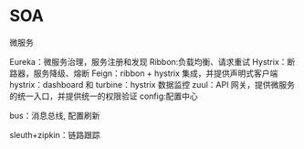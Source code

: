 # SOA
微服务

Eureka：微服务治理，服务注册和发现 Ribbon:负载均衡、请求重试
Hystrix：断路器，服务降级、熔断
Feign：ribbon + hystrix 集成，并提供声明式客户端
hystrix：dashboard 和 turbine：hystrix 数据监控
zuul：API 网关，提供微服务的统一入口，并提供统一的权限验证 config:配置中心

bus：消息总线, 配置刷新

sleuth+zipkin：链路跟踪

### 

